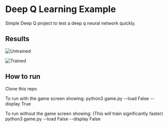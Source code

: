 # Deep Q Learning Example

Simple Deep Q project to test a deep q neural network quickly.

## Results

![Untrained](https://github.com/adza45/qtests/tree/master/media/untrained.gif)

![Trained](https://github.com/adza45/qtests/tree/master/media/trained.gif)

## How to run

Clone this repo

To run with the game screen showing:
python3 game.py --load False --display True

To run without the game screen showing: (This will train significantly faster)
python3 game.py --load False --display False
